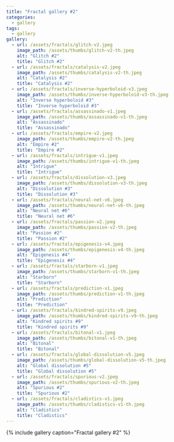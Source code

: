 ```yaml
---
title: "Fractal gallery #2"
categories:
  - gallery
tags: 
  - gallery
gallery:
  - url: /assets/fractals/glitch-v2.jpeg
    image_path: /assets/thumbs/glitch-v2-th.jpeg
    alt: "Glitch #2"
    title: "Glitch #2"
  - url: /assets/fractals/catalysis-v2.jpeg
    image_path: /assets/thumbs/catalysis-v2-th.jpeg
    alt: "Catalysis #2"
    title: "Catalysis #2"
  - url: /assets/fractals/inverse-hyperboloid-v3.jpeg
    image_path: /assets/thumbs/inverse-hyperboloid-v3-th.jpeg
    alt: "Inverse hyperboloid #3"
    title: "Inverse hyperboloid #3"
  - url: /assets/fractals/assassinado-v1.jpeg
    image_path: /assets/thumbs/assassinado-v1-th.jpeg
    alt: "Assassinado"
    title: "Assassinado"
  - url: /assets/fractals/empire-v2.jpeg
    image_path: /assets/thumbs/empire-v2-th.jpeg
    alt: "Empire #2"
    title: "Empire #2"
  - url: /assets/fractals/intrigue-v1.jpeg
    image_path: /assets/thumbs/intrigue-v1-th.jpeg
    alt: "Intrigue"
    title: "Intrigue"
  - url: /assets/fractals/dissolution-v3.jpeg
    image_path: /assets/thumbs/dissolution-v3-th.jpeg
    alt: "Dissolution #3"
    title: "Dissolution #3"
  - url: /assets/fractals/neural-net-v6.jpeg
    image_path: /assets/thumbs/neural-net-v6-th.jpeg
    alt: "Neural net #6"
    title: "Neural net #6"
  - url: /assets/fractals/passion-v2.jpeg
    image_path: /assets/thumbs/passion-v2-th.jpeg
    alt: "Passion #2"
    title: "Passion #2"
  - url: /assets/fractals/epigenesis-v4.jpeg
    image_path: /assets/thumbs/epigenesis-v4-th.jpeg
    alt: "Epigenesis #4"
    title: "Epigenesis #4"
  - url: /assets/fractals/starborn-v1.jpeg
    image_path: /assets/thumbs/starborn-v1-th.jpeg
    alt: "Starborn"
    title: "Starborn"
  - url: /assets/fractals/prediction-v1.jpeg
    image_path: /assets/thumbs/prediction-v1-th.jpeg
    alt: "Prediction"
    title: "Prediction"
  - url: /assets/fractals/kindred-spirits-v9.jpeg
    image_path: /assets/thumbs/kindred-spirits-v9-th.jpeg
    alt: "Kindred spirits #9"
    title: "Kindred spirits #9"
  - url: /assets/fractals/bitonal-v1.jpeg
    image_path: /assets/thumbs/bitonal-v1-th.jpeg
    alt: "Bitonal"
    title: "Bitonal"
  - url: /assets/fractals/global-dissolution-v5.jpeg
    image_path: /assets/thumbs/global-dissolution-v5-th.jpeg
    alt: "Global dissolution #5"
    title: "Global dissolution #5"
  - url: /assets/fractals/spurious-v2.jpeg
    image_path: /assets/thumbs/spurious-v2-th.jpeg
    alt: "Spurious #2"
    title: "Spurious #2"
  - url: /assets/fractals/cladistics-v1.jpeg
    image_path: /assets/thumbs/cladistics-v1-th.jpeg
    alt: "Cladistics"
    title: "Cladistics"
---
```


{% include gallery caption="Fractal gallery #2" %}